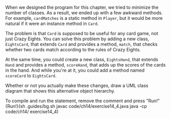 When we designed the program for this chapter, we tried to minimize the number of classes. As a result, we ended up with a few awkward methods. For example, `cardMatches` is a static method in `Player`, but it would be more natural if it were an instance method in `Card`.

The problem is that `Card` is supposed to be useful for any card game, not just Crazy Eights. You can solve this problem by adding a new class, `EightsCard`, that extends `Card` and provides a method, `match`, that checks whether two cards match according to the rules of Crazy Eights.

At the same time, you could create a new class, `EightsHand`, that extends `Hand` and provides a method, `scoreHand`, that adds up the scores of the cards in the hand. And while you're at it, you could add a method named `scoreCard` to `EightsCard`.

Whether or not you actually make these changes, draw a UML class diagram that shows this alternative object hierarchy.

To compile and run the statement, remove the comment and press "Run!" {Run!}(sh .guides/bg.sh javac code/ch14/exercise14_4.java java -cp code/ch14/ exercise14_4)